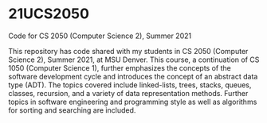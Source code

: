 # 21UCS2050
Code for CS 2050 (Computer Science 2), Summer 2021

This repository has code shared with my students in CS 2050 (Computer Science 2), Summer 2021, at MSU Denver. This course, a continuation of CS 1050 (Computer Science 1), further emphasizes the concepts of the software development cycle and introduces the concept of an abstract data type (ADT). The topics covered include linked-lists, trees, stacks, queues, classes, recursion, and a variety of data representation methods. Further topics in software engineering and programming style as well as algorithms for sorting and searching are included.
